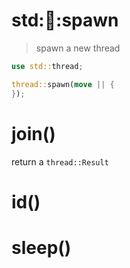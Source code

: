 # std::thread::spawn
> spawn a new thread
```rust
use std::thread;

thread::spawn(move || {
});
```

# join()
return a `thread::Result`

# id()

# sleep()
